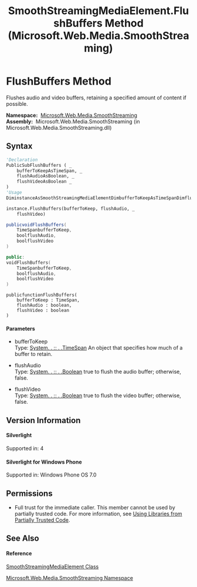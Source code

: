 ﻿---
title: SmoothStreamingMediaElement.FlushBuffers Method  (Microsoft.Web.Media.SmoothStreaming)
TOCTitle: FlushBuffers Method
ms:assetid: M:Microsoft.Web.Media.SmoothStreaming.SmoothStreamingMediaElement.FlushBuffers(System.TimeSpan,System.Boolean,System.Boolean)
ms:mtpsurl: https://msdn.microsoft.com/en-us/library/microsoft.web.media.smoothstreaming.smoothstreamingmediaelement.flushbuffers(v=VS.90)
ms:contentKeyID: 28440978
ms.date: 05/02/2012
mtps_version: v=VS.90
f1_keywords:
- Microsoft.Web.Media.SmoothStreaming.SmoothStreamingMediaElement.FlushBuffers
dev_langs:
- CSharp
- JScript
- VB
- c++
api_location:
- Microsoft.Web.Media.SmoothStreaming.dll
api_name:
- Microsoft.Web.Media.SmoothStreaming.SmoothStreamingMediaElement.FlushBuffers
api_type:
- Managed
topic_type:
- apiref
- kbSyntax
product_family_name: VS
ROBOTS: INDEX,FOLLOW
---

# FlushBuffers Method

Flushes audio and video buffers, retaining a specified amount of content if possible.

**Namespace:**  [Microsoft.Web.Media.SmoothStreaming](microsoft-web-media-smoothstreaming-namespace_1.md)  
**Assembly:**  Microsoft.Web.Media.SmoothStreaming (in Microsoft.Web.Media.SmoothStreaming.dll)

## Syntax

``` vb
'Declaration
PublicSubFlushBuffers ( _
    bufferToKeepAsTimeSpan, _
    flushAudioAsBoolean, _
    flushVideoAsBoolean _
)
'Usage
DiminstanceAsSmoothStreamingMediaElementDimbufferToKeepAsTimeSpanDimflushAudioAsBooleanDimflushVideoAsBoolean

instance.FlushBuffers(bufferToKeep, flushAudio, _
    flushVideo)
```

``` csharp
publicvoidFlushBuffers(
    TimeSpanbufferToKeep,
    boolflushAudio,
    boolflushVideo
)
```

``` c++
public:
voidFlushBuffers(
    TimeSpanbufferToKeep, 
    boolflushAudio, 
    boolflushVideo
)
```

``` jscript
publicfunctionFlushBuffers(
    bufferToKeep : TimeSpan, 
    flushAudio : boolean, 
    flushVideo : boolean
)
```

#### Parameters

  - bufferToKeep  
    Type: [System. . :: . .TimeSpan](https://msdn.microsoft.com/en-us/library/269ew577\(v=vs.90\))  
    An object that specifies how much of a buffer to retain.  

<!-- end list -->

  - flushAudio  
    Type: [System. . :: . .Boolean](https://msdn.microsoft.com/en-us/library/a28wyd50\(v=vs.90\))  
    true to flush the audio buffer; otherwise, false.  

<!-- end list -->

  - flushVideo  
    Type: [System. . :: . .Boolean](https://msdn.microsoft.com/en-us/library/a28wyd50\(v=vs.90\))  
    true to flush the video buffer; otherwise, false.  

## Version Information

#### Silverlight

Supported in: 4  

#### Silverlight for Windows Phone

Supported in: Windows Phone OS 7.0  

## Permissions

  - Full trust for the immediate caller. This member cannot be used by partially trusted code. For more information, see [Using Libraries from Partially Trusted Code](https://msdn.microsoft.com/en-us/library/8skskf63\(v=vs.90\)).

## See Also

#### Reference

[SmoothStreamingMediaElement Class](smoothstreamingmediaelement-class-microsoft-web-media-smoothstreaming_1.md)

[Microsoft.Web.Media.SmoothStreaming Namespace](microsoft-web-media-smoothstreaming-namespace_1.md)

